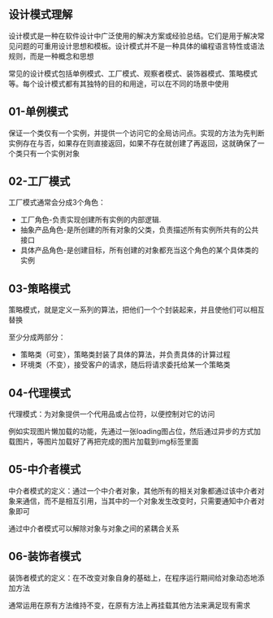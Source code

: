 ## 设计模式理解
设计模式是一种在软件设计中广泛使用的解决方案或经验总结。它们是用于解决常见问题的可重用设计思想和模板。设计模式并不是一种具体的编程语言特性或语法规则，而是一种概念和思想

常见的设计模式包括单例模式、工厂模式、观察者模式、装饰器模式、策略模式等。每个设计模式都有其独特的目的和用途，可以在不同的场景中使用

## 01-单例模式
保证一个类仅有一个实例，并提供一个访问它的全局访问点。实现的方法为先判断实例存在与否，如果存在则直接返回，如果不存在就创建了再返回，这就确保了一个类只有一个实例对象

## 02-工厂模式
工厂模式通常会分成3个角色：

* 工厂角色-负责实现创建所有实例的内部逻辑.
* 抽象产品角色-是所创建的所有对象的父类，负责描述所有实例所共有的公共接口
* 具体产品角色-是创建目标，所有创建的对象都充当这个角色的某个具体类的实例

## 03-策略模式
策略模式，就是定义一系列的算法，把他们一个个封装起来，并且使他们可以相互替换

至少分成两部分：
* 策略类（可变），策略类封装了具体的算法，并负责具体的计算过程
* 环境类（不变），接受客户的请求，随后将请求委托给某一个策略类

## 04-代理模式
代理模式：为对象提供一个代用品或占位符，以便控制对它的访问

例如实现图片懒加载的功能，先通过一张loading图占位，然后通过异步的方式加载图片，等图片加载好了再把完成的图片加载到img标签里面

## 05-中介者模式
中介者模式的定义：通过一个中介者对象，其他所有的相关对象都通过该中介者对象来通信，而不是相互引用，当其中的一个对象发生改变时，只需要通知中介者对象即可

通过中介者模式可以解除对象与对象之间的紧耦合关系

## 06-装饰者模式
装饰者模式的定义：在不改变对象自身的基础上，在程序运行期间给对象动态地添加方法

通常运用在原有方法维持不变，在原有方法上再挂载其他方法来满足现有需求


